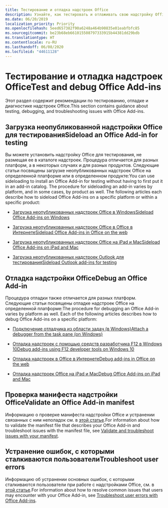 ```yaml
---
title: Тестирование и отладка надстроек Office
description: Узнайте, как тестировать и отлаживать свою надстройку Office
ms.date: 06/20/2019
localization_priority: Priority
ms.openlocfilehash: 5eed657382f90a6248a464b90835e01eabfbfc85
ms.sourcegitcommit: be23b68eb661015508797333915b44381dd29bdb
ms.translationtype: HT
ms.contentlocale: ru-RU
ms.lasthandoff: 06/08/2020
ms.locfileid: "44611128"
---
```

# <a name="test-and-debug-office-add-ins"></a><span data-ttu-id="17845-103">Тестирование и отладка надстроек Office</span><span class="sxs-lookup"><span data-stu-id="17845-103">Test and debug Office Add-ins</span></span>

<span data-ttu-id="17845-104">Этот раздел содержит рекомендации по тестированию, отладке и диагностике надстроек Office.</span><span class="sxs-lookup"><span data-stu-id="17845-104">This section contains guidance about testing, debugging, and troubleshooting issues with Office Add-ins.</span></span>

## <a name="sideload-an-office-add-in-for-testing"></a><span data-ttu-id="17845-105">Загрузка неопубликованной надстройки Office для тестирования</span><span class="sxs-lookup"><span data-stu-id="17845-105">Sideload an Office Add-in for testing</span></span>

<span data-ttu-id="17845-p101">Вы можете установить надстройку Office для тестирования, не размещая ее в каталоге надстроек. Процедура отличается для разных платформ, а в некоторых случаях и для разных продуктов. Следующие статьи посвящены загрузке неопубликованных надстроек Office на определенной платформе или в определенном продукте:</span><span class="sxs-lookup"><span data-stu-id="17845-p101">You can use sideloading to install an Office Add-in for testing without having to first put it in an add-in catalog. The procedure for sideloading an add-in varies by platform, and in some cases, by product as well. The following articles each describe how to sideload Office Add-ins on a specific platform or within a specific product:</span></span>

- [<span data-ttu-id="17845-109">Загрузка неопубликованных надстроек Office в Windows</span><span class="sxs-lookup"><span data-stu-id="17845-109">Sideload Office Add-ins on Windows</span></span>](create-a-network-shared-folder-catalog-for-task-pane-and-content-add-ins.md)

- [<span data-ttu-id="17845-110">Загрузка неопубликованных надстроек Office в Office в Интернете</span><span class="sxs-lookup"><span data-stu-id="17845-110">Sideload Office Add-ins in Office on the web</span></span>](sideload-office-add-ins-for-testing.md)

- [<span data-ttu-id="17845-111">Загрузка неопубликованных надстроек Office на iPad и Mac</span><span class="sxs-lookup"><span data-stu-id="17845-111">Sideload Office Add-ins on iPad and Mac</span></span>](sideload-an-office-add-in-on-ipad-and-mac.md)

- [<span data-ttu-id="17845-112">Загрузка неопубликованных надстроек Outlook для тестирования</span><span class="sxs-lookup"><span data-stu-id="17845-112">Sideload Outlook add-ins for testing</span></span>](../outlook/sideload-outlook-add-ins-for-testing.md)

## <a name="debug-an-office-add-in"></a><span data-ttu-id="17845-113">Отладка надстройки Office</span><span class="sxs-lookup"><span data-stu-id="17845-113">Debug an Office Add-in</span></span>

<span data-ttu-id="17845-p102">Процедура отладки также отличается для разных платформ. Следующие статьи посвящены отладке надстроек Office на определенной платформе:</span><span class="sxs-lookup"><span data-stu-id="17845-p102">The procedure for debugging an Office Add-in varies by platform as well. Each of the following articles describes how to debug Office Add-ins on a specific platform:</span></span>

- [<span data-ttu-id="17845-116">Подключение отладчика из области задач (в Windows)</span><span class="sxs-lookup"><span data-stu-id="17845-116">Attach a debugger from the task pane (on Windows)</span></span>](attach-debugger-from-task-pane.md)

- [<span data-ttu-id="17845-117">Отладка надстроек с помощью средств разработчика F12 в Windows 10</span><span class="sxs-lookup"><span data-stu-id="17845-117">Debug add-ins using F12 developer tools on Windows 10</span></span>](debug-add-ins-using-f12-developer-tools-on-windows-10.md)

- [<span data-ttu-id="17845-118">Отладка надстроек в Office в Интернете</span><span class="sxs-lookup"><span data-stu-id="17845-118">Debug add-ins in Office on the web</span></span>](debug-add-ins-in-office-online.md)

- [<span data-ttu-id="17845-119">Отладка надстроек Office на iPad и Mac</span><span class="sxs-lookup"><span data-stu-id="17845-119">Debug Office Add-ins on iPad and Mac</span></span>](debug-office-add-ins-on-ipad-and-mac.md)

## <a name="validate-an-office-add-in-manifest"></a><span data-ttu-id="17845-120">Проверка манифеста надстройки Office</span><span class="sxs-lookup"><span data-stu-id="17845-120">Validate an Office Add-in manifest</span></span>

<span data-ttu-id="17845-121">Информацию о проверке манифеста надстройки Office и устранении связанных с ним неполадок см. в [этой статье](troubleshoot-manifest.md).</span><span class="sxs-lookup"><span data-stu-id="17845-121">For information about how to validate the manifest file that describes your Office Add-in and troubleshoot issues with the manifest file, see [Validate and troubleshoot issues with your manifest](troubleshoot-manifest.md).</span></span>

## <a name="troubleshoot-user-errors"></a><span data-ttu-id="17845-122">Устранение ошибок, с которыми сталкиваются пользователи</span><span class="sxs-lookup"><span data-stu-id="17845-122">Troubleshoot user errors</span></span>

<span data-ttu-id="17845-123">Информацию об устранении основных ошибок, с которыми сталкиваются пользователи при работе с надстройками Office, см. в [этой статье](testing-and-troubleshooting.md).</span><span class="sxs-lookup"><span data-stu-id="17845-123">For information about how to resolve common issues that users may encounter with your Office Add-in, see [Troubleshoot user errors with Office Add-ins](testing-and-troubleshooting.md).</span></span>
